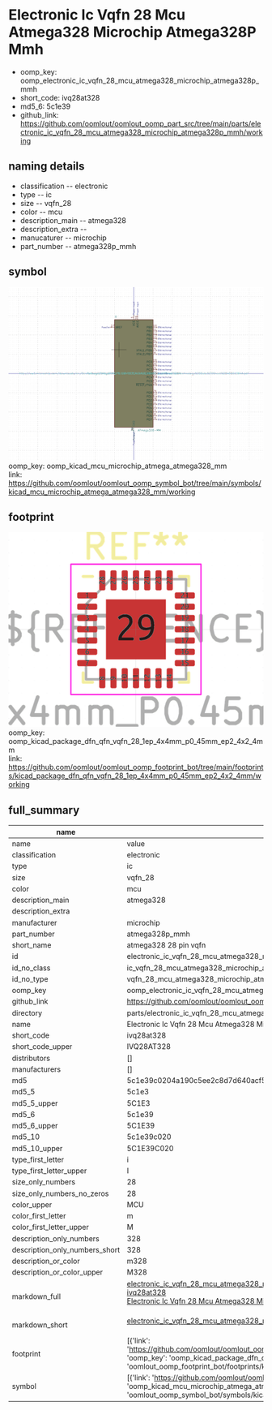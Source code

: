 # Electronic Ic Vqfn 28 Mcu Atmega328 Microchip Atmega328P Mmh

  
* oomp_key: oomp_electronic_ic_vqfn_28_mcu_atmega328_microchip_atmega328p_mmh 
* short_code: ivq28at328
* md5_6: 5c1e39  
* github_link: https://github.com/oomlout/oomlout_oomp_part_src/tree/main/parts/electronic_ic_vqfn_28_mcu_atmega328_microchip_atmega328p_mmh/working  
## naming details
* classification -- electronic
* type -- ic
* size -- vqfn_28
* color -- mcu
* description_main -- atmega328
* description_extra -- 
* manucaturer -- microchip
* part_number -- atmega328p_mmh



## symbol

![](symbol/0/working/working_600.png)  
oomp_key: oomp_kicad_mcu_microchip_atmega_atmega328_mm  
link: https://github.com/oomlout/oomlout_oomp_symbol_bot/tree/main/symbols/kicad_mcu_microchip_atmega_atmega328_mm/working  

## footprint

![](footprint/0/working/working_600.png)  
oomp_key: oomp_kicad_package_dfn_qfn_vqfn_28_1ep_4x4mm_p0_45mm_ep2_4x2_4mm  
link: https://github.com/oomlout/oomlout_oomp_footprint_bot/tree/main/footprints/kicad_package_dfn_qfn_vqfn_28_1ep_4x4mm_p0_45mm_ep2_4x2_4mm/working  

## full_summary
| name | value | 
| --- | --- | 
| name | value | 
| classification | electronic | 
| type | ic | 
| size | vqfn_28 | 
| color | mcu | 
| description_main | atmega328 | 
| description_extra |  | 
| manufacturer | microchip | 
| part_number | atmega328p_mmh | 
| short_name | atmega328 28 pin vqfn | 
| id | electronic_ic_vqfn_28_mcu_atmega328_microchip_atmega328p_mmh | 
| id_no_class | ic_vqfn_28_mcu_atmega328_microchip_atmega328p_mmh | 
| id_no_type | vqfn_28_mcu_atmega328_microchip_atmega328p_mmh | 
| oomp_key | oomp_electronic_ic_vqfn_28_mcu_atmega328_microchip_atmega328p_mmh | 
| github_link | https://github.com/oomlout/oomlout_oomp_part_src/tree/main/parts/electronic_ic_vqfn_28_mcu_atmega328_microchip_atmega328p_mmh/working | 
| directory | parts/electronic_ic_vqfn_28_mcu_atmega328_microchip_atmega328p_mmh | 
| name | Electronic Ic Vqfn 28 Mcu Atmega328 Microchip Atmega328P Mmh | 
| short_code | ivq28at328 | 
| short_code_upper | IVQ28AT328 | 
| distributors | [] | 
| manufacturers | [] | 
| md5 | 5c1e39c0204a190c5ee2c8d7d640acf5 | 
| md5_5 | 5c1e3 | 
| md5_5_upper | 5C1E3 | 
| md5_6 | 5c1e39 | 
| md5_6_upper | 5C1E39 | 
| md5_10 | 5c1e39c020 | 
| md5_10_upper | 5C1E39C020 | 
| type_first_letter | i | 
| type_first_letter_upper | I | 
| size_only_numbers | 28 | 
| size_only_numbers_no_zeros | 28 | 
| color_upper | MCU | 
| color_first_letter | m | 
| color_first_letter_upper | M | 
| description_only_numbers | 328 | 
| description_only_numbers_short | 328 | 
| description_or_color | m328 | 
| description_or_color_upper | M328 | 
| markdown_full | [electronic_ic_vqfn_28_mcu_atmega328_microchip_atmega328p_mmh](https://github.com/oomlout/oomlout_oomp_part_src/tree/main/parts/electronic_ic_vqfn_28_mcu_atmega328_microchip_atmega328p_mmh/working)<br>[ivq28at328](https://github.com/oomlout/oomlout_oomp_part_src/tree/main/parts/electronic_ic_vqfn_28_mcu_atmega328_microchip_atmega328p_mmh/working)<br>[Electronic Ic Vqfn 28 Mcu Atmega328 Microchip Atmega328P Mmh](https://github.com/oomlout/oomlout_oomp_part_src/tree/main/parts/electronic_ic_vqfn_28_mcu_atmega328_microchip_atmega328p_mmh/working)<br><br> | 
| markdown_short | [electronic_ic_vqfn_28_mcu_atmega328_microchip_atmega328p_mmh](https://github.com/oomlout/oomlout_oomp_part_src/tree/main/parts/electronic_ic_vqfn_28_mcu_atmega328_microchip_atmega328p_mmh/working)<br><br> | 
| footprint | [{'link': 'https://github.com/oomlout/oomlout_oomp_footprint_bot/tree/main/foootprntss/kicad_package_dfn_qfn_vqfn_28_1ep_4x4mm_p0_45mm_ep2_4x2_4mm', 'oomp_key': 'oomp_kicad_package_dfn_qfn_vqfn_28_1ep_4x4mm_p0_45mm_ep2_4x2_4mm', 'directory': 'oomlout_oomp_footprint_bot/footprints/kicad_package_dfn_qfn_vqfn_28_1ep_4x4mm_p0_45mm_ep2_4x2_4mm//working/working.kicad_mod'}] | 
| symbol | [{'link': 'https://github.com/oomlout/oomlout_oomp_symbol_bot/tree/main/symbols/kicad_mcu_microchip_atmega_atmega328_mm', 'oomp_key': 'oomp_kicad_mcu_microchip_atmega_atmega328_mm', 'directory': 'oomlout_oomp_symbol_bot/symbols/kicad_mcu_microchip_atmega_atmega328_mm//working/working.kicad_sym'}] | 
